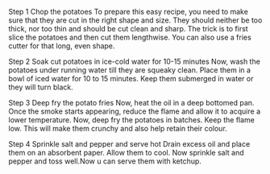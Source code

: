 Step 1 Chop the potatoes
To prepare this easy recipe, you need to make sure that they are cut in the right shape and size. They should neither be too thick, nor too thin and should be cut clean and sharp. The trick is to first slice the potatoes and then cut them lengthwise. You can also use a fries cutter for that long, even shape.

Step 2 Soak cut potatoes in ice-cold water for 10-15 minutes
Now, wash the potatoes under running water till they are squeaky clean. Place them in a bowl of iced water for 10 to 15 minutes. Keep them submerged in water or they will turn black.

Step 3 Deep fry the potato fries
Now, heat the oil in a deep bottomed pan. Once the smoke starts appearing, reduce the flame and allow it to acquire a lower temperature. Now, deep fry the potatoes in batches. Keep the flame low. This will make them crunchy and also help retain their colour.

Step 4 Sprinkle salt and pepper and serve hot
Drain excess oil and place them on an absorbent paper. Allow them to cool. Now sprinkle salt and pepper and toss well.Now u can serve them with ketchup.